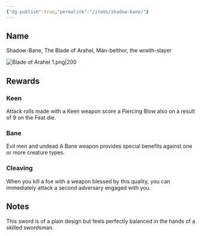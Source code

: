 ```yaml
---
{"dg-publish":true,"permalink":"/items/shadow-bane/"}
---
```


## Name
Shadow-Bane, The Blade of Arahel, Mán-belthor, the wraith-slayer

![Blade of Arahel 1.png|200](/img/user/zz_assetts/Blade%20of%20Arahel%201.png)
## Rewards
### Keen
Attack rolls made with a Keen weapon score a Piercing Blow also on a result of 9 on the Feat die.

### Bane 
Evil men and undead
A Bane weapon provides special benefits against one or more creature types.
### Cleaving
When you kill a foe with a weapon blessed by this quality, you can immediately attack a second adversary engaged with you.

## Notes
This sword is of a plain design but feels perfectly balanced in the hands of a skilled swordsman. 
